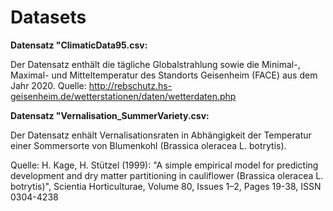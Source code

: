 # Datasets

<b> Datensatz "ClimaticData95.csv: </b>

Der Datensatz enthält die tägliche Globalstrahlung sowie die Minimal-, Maximal- und Mitteltemperatur des Standorts Geisenheim (FACE) aus dem Jahr 2020.
Quelle: 
http://rebschutz.hs-geisenheim.de/wetterstationen/daten/wetterdaten.php

<b> Datensatz "Vernalisation_SummerVariety.csv: </b>

Der Datensatz enhält Vernalisationsraten in Abhängigkeit der Temperatur einer Sommersorte von Blumenkohl (Brassica oleracea L. botrytis). 

Quelle:
H. Kage, H. Stützel (1999): "A simple empirical model for predicting development and dry matter partitioning in cauliflower (Brassica oleracea L. botrytis)", 
Scientia Horticulturae, Volume 80, Issues 1–2, Pages 19-38, ISSN 0304-4238
